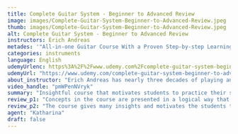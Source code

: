 ```yaml
---
title: Complete Guitar System - Beginner to Advanced Review
image: images/Complete-Guitar-System-Beginner-to-Advanced-Review.jpeg
thumb: images/Complete-Guitar-System-Beginner-to-Advanced-Review.jpeg
alt: Complete Guitar System - Beginner to Advanced Review
instructors: Erich Andreas
metades: '"All-in-one Guitar Course With a Proven Step-by-step Learning System."'
categories: instruments
language: English
udemyUrlenc: https%3A%2F%2Fwww.udemy.com%2Fcomplete-guitar-system-beginner-to-advanced%2F
udemyUrl: "https://www.udemy.com/complete-guitar-system-beginner-to-advanced/"
about_instructor: "Erich Andreas has nearly three decades of playing and teaching guitar to other people. He is the author of the #1 Amazon Bestseller Guitar Mastery Simplified and the Amazon Bestseller Ukulele Mastery Simplified. Erich is very passionate about playing the guitar and sharing his expertise to others."
video_handle: "pmWPenNVryk"
summary: "Insightful course that motivates students to practice their skills in playing the guitar. The lessons start with the very basic and go in-depth with the complex topics. There are also some handouts that are available that can supplement the learning of the students."
review_p1: "Concepts in the course are presented in a logical way that is easy to understand for the students. This course will teach the students to get a good grasp of the guitar. It has detailed lessons on the jazz modes, the blues scale, and how to add additional notes to the blues scale. The course really starts at the very basic to accommodate the total beginners and also offers a huge amount new info for those who would like to have additional knowledge in music.The course provides PDFs to its students for them to use when practicing on their own."
review_p2: "The course gives many insights and motivates the students to practice more to become a better guitar player. This is also a great refresher course for those who want to learn new concepts, eliminating bad techniques and to learn how to be more creative and improvise on their own. It gives new ideas for those who are struggling with getting new ideas and shows them new ways that they have never thought of playing the guitar before. It helps the students to grow as a student and teaches them a lot of stuff like fingerpicking which really helps in improving their musicality."
agent: "Katharina"
draft: false
---
```


